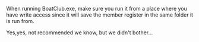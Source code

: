 When running BoatClub.exe, make sure you run it from
a place where you have write access since it will save
the member register in the same folder it is run from.

Yes,yes, not recommended we know, but we didn't bother...